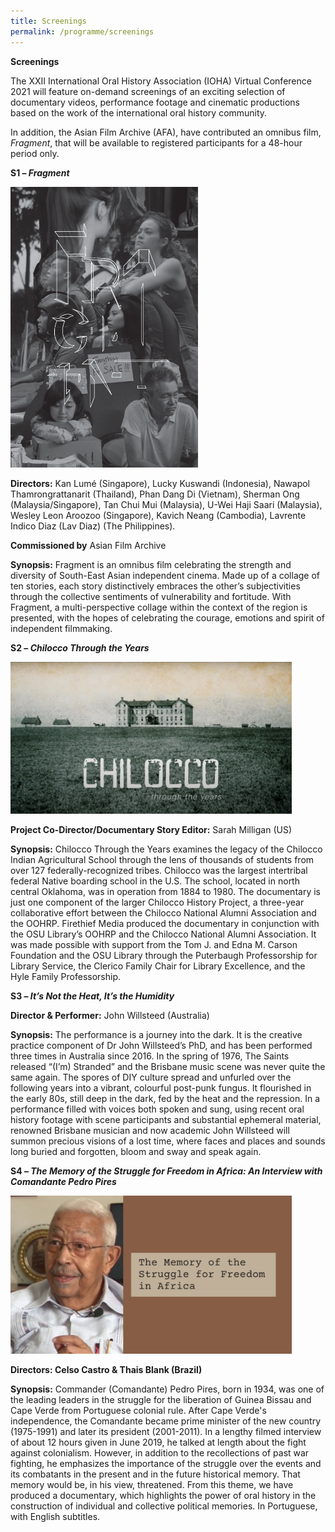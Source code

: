 ```yaml
---
title: Screenings
permalink: /programme/screenings
---
```

<b>Screenings</b>

The XXII International Oral History Association (IOHA) Virtual Conference 2021 will feature on-demand screenings of an exciting selection of documentary videos, performance footage and cinematic productions based on the work of the international oral history community. 

In addition, the Asian Film Archive (AFA), have contributed an omnibus film, *Fragment*, that will be available to registered participants for a 48-hour period only.

<b>S1 – *Fragment*</b>

<img src="/images/Fragment.png" style="width:300px;">

<b>Directors:</b> Kan Lumé (Singapore), Lucky Kuswandi (Indonesia), Nawapol Thamrongrattanarit (Thailand), Phan Dang Di (Vietnam), Sherman Ong (Malaysia/Singapore), Tan Chui Mui (Malaysia), U-Wei Haji Saari (Malaysia), Wesley Leon Aroozoo (Singapore), Kavich Neang (Cambodia), Lavrente Indico Diaz (Lav Diaz) (The Philippines).

<b>Commissioned by</b> Asian Film Archive

<b>Synopsis:</b> Fragment is an omnibus film celebrating the strength and diversity of South-East Asian independent cinema. Made up of a collage of ten stories, each story distinctively embraces the other’s subjectivities through the collective sentiments of vulnerability and fortitude. With Fragment, a multi-perspective collage within the context of the region is presented, with the hopes of celebrating the courage, emotions and spirit of independent filmmaking.

<b>S2 – *Chilocco Through the Years*</b>

<img src="/images/ChiloccoThroughtheYears.jpg" style="width:450px;">

<b>Project Co-Director/Documentary Story Editor:</b> Sarah Milligan (US)

<b>Synopsis:</b> Chilocco Through the Years examines the legacy of the Chilocco Indian Agricultural School through the lens of thousands of students from over 127 federally-recognized tribes. Chilocco was the largest intertribal federal Native boarding school in the U.S. The school, located in north central Oklahoma, was in operation from 1884 to 1980. The documentary is just one component of the larger Chilocco History Project, a three-year collaborative effort between the Chilocco National Alumni Association and the OOHRP. Firethief Media produced the documentary in conjunction with the OSU Library’s OOHRP and the Chilocco National Alumni Association. It was made possible with support from the Tom J. and Edna M. Carson Foundation and the OSU Library through the Puterbaugh Professorship for Library Service, the Clerico Family Chair for Library Excellence, and the Hyle Family Professorship.

<b>S3 – *It’s Not the Heat, It’s the Humidity*</b>

<b>Director &amp; Performer:</b> John Willsteed (Australia)

<b>Synopsis:</b> The performance is a journey into the dark. It is the creative practice component of Dr John Willsteed’s PhD, and has been performed three times in Australia since 2016. In the spring of 1976, The Saints released “(I’m) Stranded” and the Brisbane music scene was never quite the same again. The spores of DIY culture spread and unfurled over the following years into a vibrant, colourful post-punk fungus. It flourished in the early 80s, still deep in the dark, fed by the heat and the repression. In a performance filled with voices both spoken and sung, using recent oral history footage with scene participants and substantial ephemeral material, renowned Brisbane musician and now academic John Willsteed will summon precious visions of a lost time, where faces and places and sounds long buried and forgotten, bloom and sway and speak again.

<b>S4 – *The Memory of the Struggle for Freedom in Africa: An Interview with Comandante Pedro Pires*</b>

<img src="/images/Thumbnail Documentario.png" style="width:450px;">

<b>Directors: Celso Castro &amp; Thais Blank (Brazil)</b>

<b>Synopsis:</b> Commander (Comandante) Pedro Pires, born in 1934, was one of the leading leaders in the struggle for the liberation of Guinea Bissau and Cape Verde from Portuguese colonial rule. After Cape Verde's independence, the Comandante became prime minister of the new country (1975-1991) and later its president (2001-2011). In a lengthy filmed interview of about 12 hours given in June 2019, he talked at length about the fight against colonialism. However, in addition to the recollections of past war fighting, he emphasizes the importance of the struggle over the events and its combatants in the present and in the future historical memory. That memory would be, in his view, threatened. From this theme, we have produced a documentary, which highlights the power of oral history in the construction of individual and collective political memories. In Portuguese, with English subtitles.